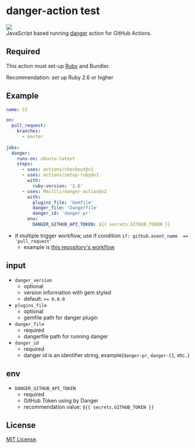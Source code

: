 # danger-action test
![](https://github.com/MeilCli/danger-action/workflows/CI/badge.svg)  
JavaScript based running [danger](https://github.com/danger/danger) action for GitHub Actions.  

## Required
This action must set-up [Ruby](https://github.com/actions/setup-ruby) and Bundler.

Recommendation: set up Ruby 2.6 or higher

## Example
```yml
name: CI

on:
  pull_request:
    branches:
      - master
      
jobs:
  danger:
    runs-on: ubuntu-latest
    steps:
      - uses: actions/checkout@v1
      - uses: actions/setup-ruby@v1
        with:
          ruby-version: '2.6'
      - uses: MeilCli/danger-action@v2
        with:
          plugins_file: 'Gemfile'
          danger_file: 'Dangerfile'
          danger_id: 'danger-pr'
        env:
          DANGER_GITHUB_API_TOKEN: ${{ secrets.GITHUB_TOKEN }}
```
- if multiple trigger workflow, use if condition `if: github.event_name  == 'pull_request'`
  - example is [this repository's workflow](.github/workflows/build.yml)

## input
- `danger_version`
  - optional
  - version information with gem styled
  - default: `>= 6.0.0`
- `plugins_file`
  - optional
  - gemfile path for danger plugin
- `danger_file`
  - required
  - dangerfile path for running danger
- `danger_id`
  - required
  - danger id is an identifier string, example(`danger-pr`, `danger-CI`, etc..)
  
## env
- `DANGER_GITHUB_API_TOKEN`
  - required
  - GitHub Token using by Danger
  - recommendation value: `${{ secrets.GITHUB_TOKEN }}`

## License
[MIT License](LICENSE).
